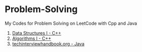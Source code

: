 # Problem-Solving
My Codes for Problem Solving on LeetCode with Cpp and Java


1. [Data Structures I - C++](https://leetcode.com/study-plan/data-structure/)
2. [Algorithms I - C++](https://leetcode.com/study-plan/algorithm/)
2. [techinterviewhandbook.org - Java](https://www.techinterviewhandbook.org/grind75?weeks=10&hours=9)
